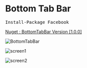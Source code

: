 # Bottom Tab Bar

<pre class="nuget-button" data-nugetbutton-link="http://nuget.prabir.me/nuget/Packages(Id='Facebook',Version='5.2.0.0')">Install-Package Facebook</pre>

[Nuget : BottomTabBar Version [1.0.0]](https://www.nuget.org/packages/BottomTabBar/)

![BottomTabBar](https://user-images.githubusercontent.com/48187633/75604467-de89fe80-5afe-11ea-84a8-738c94c8cfc6.gif)

![screen1](https://user-images.githubusercontent.com/48187633/73193926-5b693780-4151-11ea-8328-9973ef7ce855.png)

![screen2](https://user-images.githubusercontent.com/48187633/73193972-6de37100-4151-11ea-873a-26e8e12301f2.png)
